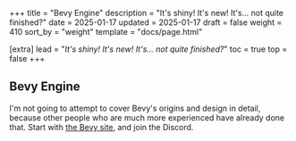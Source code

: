 +++
title = "Bevy Engine"
description = "It's shiny! It's new! It's... not quite finished?"
date = 2025-01-17
updated = 2025-01-17
draft = false
weight = 410
sort_by = "weight"
template = "docs/page.html"

[extra]
lead = "<em>It's shiny! It's new! It's... not quite finished?</em>"
toc = true
top = false
+++

## Bevy Engine

I'm not going to attempt to cover Bevy's origins and design in detail, because other people who are
much more experienced have already done that. Start with [the Bevy site](https://bevyengine.org),
and join the Discord.
